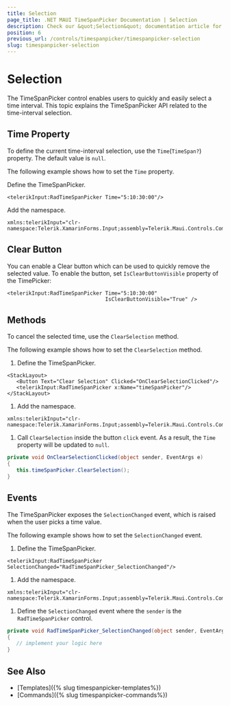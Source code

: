 ```yaml
---
title: Selection
page_title: .NET MAUI TimeSpanPicker Documentation | Selection
description: Check our &quot;Selection&quot; documentation article for Telerik TimeSpanPicker for .NET MAUI.
position: 6
previous_url: /controls/timespanpicker/timespanpicker-selection
slug: timespanpicker-selection
---
```


# Selection

The TimeSpanPicker control enables users to quickly and easily select a time interval. This topic explains the TimeSpanPicker API related to the time-interval selection.

## Time Property

To define the current time-interval selection, use the `Time`(`TimeSpan?`) property. The default value is `null`.

The following example shows how to set the `Time` property.

Define the TimeSpanPicker.

```XAML
<telerikInput:RadTimeSpanPicker Time="5:10:30:00"/>
```

Add the namespace.

```XAML
xmlns:telerikInput="clr-namespace:Telerik.XamarinForms.Input;assembly=Telerik.Maui.Controls.Compatibility"
```

## Clear Button

You can enable a Clear button which can be used to quickly remove the selected value. To enable the button, set ``IsClearButtonVisible`` property of the TimePicker:

```XAML
<telerikInput:RadTimeSpanPicker Time="5:10:30:00"
								IsClearButtonVisible="True" />
```

## Methods

To cancel the selected time, use the `ClearSelection` method.

The following example shows how to set the `ClearSelection` method.

1. Define the TimeSpanPicker.

 ```XAML
<StackLayout>
    <Button Text="Clear Selection" Clicked="OnClearSelectionClicked"/>
    <telerikInput:RadTimeSpanPicker x:Name="timeSpanPicker"/>
</StackLayout>
 ```

1. Add the namespace.

 ```XAML
xmlns:telerikInput="clr-namespace:Telerik.XamarinForms.Input;assembly=Telerik.Maui.Controls.Compatibility"
 ```

1. Call `ClearSelection` inside the button `click` event. As a result, the `Time` property will be updated to `null`.

 ```C#
private void OnClearSelectionClicked(object sender, EventArgs e)
{
    this.timeSpanPicker.ClearSelection();
}
 ```


## Events

The TimeSpanPicker exposes the `SelectionChanged` event, which is raised when the user picks a time value.

The following example shows how to set the `SelectionChanged` event.

1. Define the TimeSpanPicker.

 ```XAML
<telerikInput:RadTimeSpanPicker SelectionChanged="RadTimeSpanPicker_SelectionChanged"/>
 ```

1. Add the namespace.

 ```XAML
xmlns:telerikInput="clr-namespace:Telerik.XamarinForms.Input;assembly=Telerik.Maui.Controls.Compatibility"
 ```

1. Define the `SelectionChanged` event where the `sender` is the `RadTimeSpanPicker` control.

 ```C#
private void RadTimeSpanPicker_SelectionChanged(object sender, EventArgs e)
{
	// implement your logic here
}
 ```

## See Also

- [Templates]({% slug timespanpicker-templates%})
- [Commands]({% slug timespanpicker-commands%})

